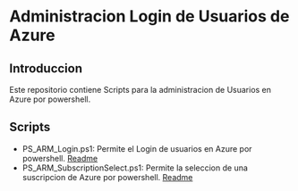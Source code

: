 # Administracion Login de Usuarios de Azure

## Introduccion

Este repositorio contiene Scripts para la administracion de Usuarios en Azure por powershell.

## Scripts

* PS_ARM_Login.ps1: Permite el Login de usuarios en Azure por powershell. [Readme](https://github.com/mfurones/PS_ARM_Login/blob/master/PS_ARM_Login_README.md)
* PS_ARM_SubscriptionSelect.ps1: Permite la seleccion de una suscripcion de Azure por powershell. [Readme](https://github.com/mfurones/PS_ARM_Login/blob/master/PS_ARM_SubscriptionSelect_README.md)
